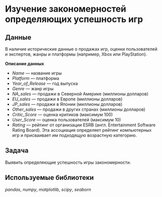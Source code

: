 # Изучение закономерностей определяющих успешность игр

## Данные
В наличие исторические данные о продажах игр, оценки пользователей и экспертов, жанры и платформы (например, Xbox или PlayStation).

**Описание данных**
- *Name* — название игры
- *Platform* — платформа
- *Year_of_Release* — год выпуска
- *Genre* — жанр игры
- *NA_sales* — продажи в Северной Америке (миллионы долларов)
- *EU_sales* — продажи в Европе (миллионы долларов)
- *JP_sales* — продажи в Японии (миллионы долларов)
- *Other_sales* — продажи в других странах (миллионы долларов)
- *Critic_Score* — оценка критиков (максимум 100)
- *User_Score* — оценка пользователей (максимум 10)
- *Rating* — рейтинг от организации ESRB (англ. Entertainment Software Rating Board). Эта ассоциация определяет рейтинг компьютерных игр и присваивает им подходящую возрастную категорию.

## Задача
Выявить определяющие успешность игры закономерности.

## Используемые библиотеки
*pandas*, *numpy*, *matplotlib*, *scipy*, *seaborn*
